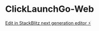 # ClickLaunchGo-Web

[Edit in StackBlitz next generation editor ⚡️](https://stackblitz.com/~/github.com/mahdi-hk/ClickLaunchGo-Web)